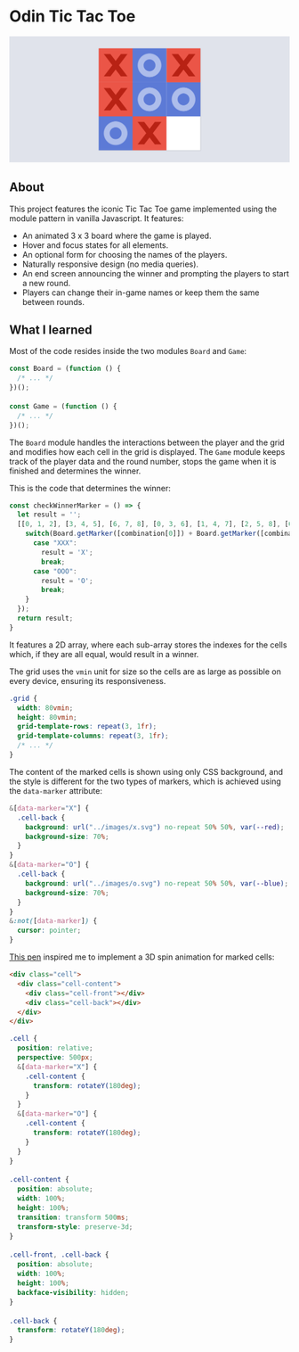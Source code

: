 # Odin Tic Tac Toe
![Screenshot](./images/screenshot.png)
## About
This project features the iconic Tic Tac Toe game implemented using the module pattern in vanilla Javascript.
It features:
- An animated 3 x 3 board where the game is played.
- Hover and focus states for all elements.
- An optional form for choosing the names of the players.
- Naturally responsive design (no media queries).
- An end screen announcing the winner and prompting the players to start a new round.
- Players can change their in-game names or keep them the same between rounds.
## What I learned
Most of the code resides inside the two modules `Board` and `Game`:
```js
const Board = (function () {
  /* ... */
})();

const Game = (function () {
  /* ... */
})();
```
The `Board` module handles the interactions between the player and the grid and modifies how each cell in the grid is displayed.
The `Game` module keeps track of the player data and the round number, stops the game when it is finished and determines the winner.

This is the code that determines the winner:
```js
const checkWinnerMarker = () => {
  let result = '';
  [[0, 1, 2], [3, 4, 5], [6, 7, 8], [0, 3, 6], [1, 4, 7], [2, 5, 8], [0, 4, 8], [2, 4, 6]].forEach(combination => {
    switch(Board.getMarker([combination[0]]) + Board.getMarker([combination[1]]) + Board.getMarker([combination[2]])) {
      case "XXX":
        result = 'X';
        break;
      case "OOO":
        result = 'O';
        break;
    }
  });
  return result;
}
```
It features a 2D array, where each sub-array stores the indexes for the cells which, if they are all equal, would result in a winner.

The grid uses the `vmin` unit for size so the cells are as large as possible on every device, ensuring its responsiveness.
```css
.grid {
  width: 80vmin;
  height: 80vmin;
  grid-template-rows: repeat(3, 1fr);
  grid-template-columns: repeat(3, 1fr);
  /* ... */
}
```

The content of the marked cells is shown using only CSS background, and the style is different for the two types of markers, which is achieved using the `data-marker` attribute:
```css
&[data-marker="X"] {
  .cell-back {
    background: url("../images/x.svg") no-repeat 50% 50%, var(--red);
    background-size: 70%;
  }
}
&[data-marker="O"] {
  .cell-back {
    background: url("../images/o.svg") no-repeat 50% 50%, var(--blue);
    background-size: 70%;
  }
}
&:not([data-marker]) {
  cursor: pointer;
}
```

[This pen](https://codepen.io/edeesims/pen/wvpYWW) inspired me to implement a 3D spin animation for marked cells:
```html
<div class="cell">
  <div class="cell-content">
    <div class="cell-front"></div>
    <div class="cell-back"></div>
  </div>
</div>
```
```css
.cell {
  position: relative;
  perspective: 500px;
  &[data-marker="X"] {
    .cell-content {
      transform: rotateY(180deg);
    }
  }
  &[data-marker="O"] {
    .cell-content {
      transform: rotateY(180deg);
    }
  }
}

.cell-content {
  position: absolute;
  width: 100%;
  height: 100%;
  transition: transform 500ms;
  transform-style: preserve-3d;
}

.cell-front, .cell-back {
  position: absolute;
  width: 100%;
  height: 100%;
  backface-visibility: hidden;
}

.cell-back {
  transform: rotateY(180deg);
}
```